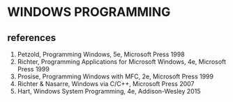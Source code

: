 # WINDOWS PROGRAMMING
## references
1. Petzold, Programming Windows, 5e, Microsoft Press 1998
1. Richter, Programming Applications for Microsoft Windows, 4e, Microsoft Press 1999
1. Prosise, Programming Windows with MFC, 2e, Microsoft Press 1999
1. Richter & Nasarre, Windows via C/C++, Microsoft Press 2007
1. Hart, Windows System Programming, 4e, Addison-Wesley 2015

